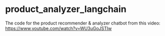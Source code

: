# product_analyzer_langchain
The code for the product recommender &amp; analyzer chatbot from this video: https://www.youtube.com/watch?v=WU3uGoJSTIw
